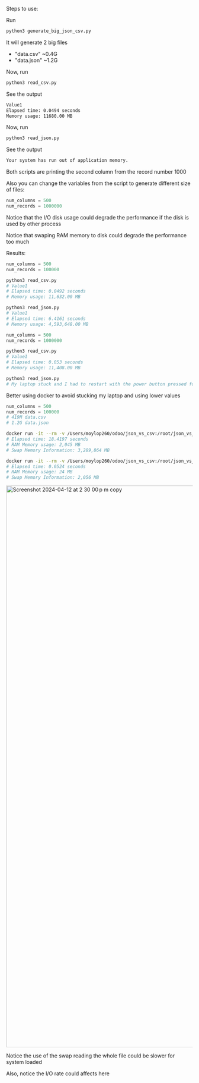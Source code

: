 Steps to use:

Run

```bash
python3 generate_big_json_csv.py
```

It will generate 2 big files
 - "data.csv" ~0.4G
 - "data.json" ~1.2G

Now, run

```bash
python3 read_csv.py
```

See the output

```txt
Value1
Elapsed time: 0.0494 seconds
Memory usage: 11680.00 MB
```

Now, run

```bash
python3 read_json.py
```

See the output

```txt
Your system has run out of application memory.
```

Both scripts are printing the second column from the record number 1000

Also you can change the variables from the script to generate different size of files:

```python
num_columns = 500
num_records = 1000000
```

Notice that the I/O disk usage could degrade the performance if the disk is used by other process

Notice that swaping RAM memory to disk could degrade the performance too much

Results:

```python
num_columns = 500
num_records = 100000
```

```bash
python3 read_csv.py
# Value1
# Elapsed time: 0.0492 seconds
# Memory usage: 11,632.00 MB

python3 read_json.py
# Value1
# Elapsed time: 6.4161 seconds
# Memory usage: 4,593,648.00 MB
```


```python
num_columns = 500
num_records = 1000000
```


```bash
python3 read_csv.py
# Value1
# Elapsed time: 0.053 seconds
# Memory usage: 11,408.00 MB

python3 read_json.py
# My laptop stuck and I had to restart with the power button pressed for 5 seconds
```

Better using docker to avoid stucking my laptop and using lower values

```python
num_columns = 500
num_records = 100000
# 419M data.csv
# 1.2G data.json
```


```bash
docker run -it --rm -v /Users/moylop260/odoo/json_vs_csv:/root/json_vs_csv -m 2g --memory-swap=6g quay.io/vauxoo/nocustomers:odoo-17.0-latest /root/json_vs_csv/read_json.py
# Elapsed time: 18.4197 seconds
# RAM Memory usage: 2,045 MB
# Swap Memory Information: 3,289,864 MB
```

```bash
docker run -it --rm -v /Users/moylop260/odoo/json_vs_csv:/root/json_vs_csv -m 2g --memory-swap=6g quay.io/vauxoo/nocustomers:odoo-17.0-latest /root/json_vs_csv/read_csv.py
# Elapsed time: 0.0524 seconds
# RAM Memory usage: 24 MB
# Swap Memory Information: 2,056 MB
```

<img width="1511" alt="Screenshot 2024-04-12 at 2 30 00 p m  copy" src="https://github.com/vauxoo-dev/gist-vauxoo/assets/6644187/6507cc09-829d-4087-980a-42e76589eb7a">


Notice the use of the swap reading the whole file could be slower for system loaded

Also, notice the I/O rate could affects here
